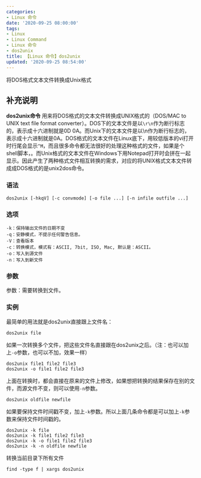 ```yaml
---
categories:
- Linux 命令
date: '2020-09-25 08:00:00'
tags:
- Linux
- Linux Command
- Linux 命令
- dos2unix
title: 【Linux 命令】dos2unix
updated: '2020-09-25 08:54:00'
---
```


将DOS格式文本文件转换成Unix格式

## 补充说明

**dos2unix命令** 用来将DOS格式的文本文件转换成UNIX格式的（DOS/MAC to UNIX text file format converter）。DOS下的文本文件是以`\r\n`作为断行标志的，表示成十六进制就是0D 0A。而Unix下的文本文件是以\n作为断行标志的，表示成十六进制就是0A。DOS格式的文本文件在Linux底下，用较低版本的vi打开时行尾会显示`^M`，而且很多命令都无法很好的处理这种格式的文件，如果是个shell脚本，。而Unix格式的文本文件在Windows下用Notepad打开时会拼在一起显示。因此产生了两种格式文件相互转换的需求，对应的将UNIX格式文本文件转成成DOS格式的是unix2dos命令。

### 语法

```shell
dos2unix [-hkqV] [-c convmode] [-o file ...] [-n infile outfile ...]
```

### 选项

```shell
-k：保持输出文件的日期不变
-q：安静模式，不提示任何警告信息。
-V：查看版本
-c：转换模式，模式有：ASCII, 7bit, ISO, Mac, 默认是：ASCII。
-o：写入到源文件
-n：写入到新文件
```

### 参数

参数：需要转换到文件。

### 实例

最简单的用法就是dos2unix直接跟上文件名：

```shell
dos2unix file
```

如果一次转换多个文件，把这些文件名直接跟在dos2unix之后。（注：也可以加上`-o`参数，也可以不加，效果一样）

```shell
dos2unix file1 file2 file3
dos2unix -o file1 file2 file3
```

上面在转换时，都会直接在原来的文件上修改，如果想把转换的结果保存在别的文件，而源文件不变，则可以使用`-n`参数。

```shell
dos2unix oldfile newfile
```

如果要保持文件时间戳不变，加上`-k`参数。所以上面几条命令都是可以加上`-k`参数来保持文件时间戳的。

```shell
dos2unix -k file
dos2unix -k file1 file2 file3
dos2unix -k -o file1 file2 file3
dos2unix -k -n oldfile newfile
```

转换当前目录下所有文件

```shell
find -type f | xargs dos2unix
```

<!-- Linux命令行搜索引擎：https://jaywcjlove.github.io/linux-command/ -->